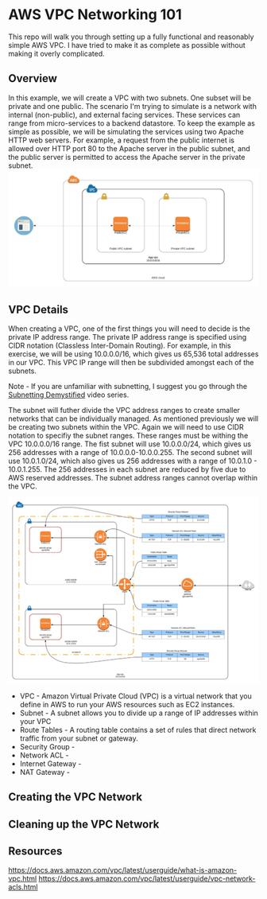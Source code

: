 # AWS VPC Networking 101
This repo will walk you through setting up a fully functional and reasonably simple AWS VPC. I have tried to make it as complete as possible without making it overly complicated.

## Overview
In this example, we will create a VPC with two subnets. One subset will be private and one public. The scenario I'm trying to simulate is a network with internal (non-public), and external facing services. These services can range from micro-services to a backend datastore. To keep the example as simple as possible, we will be simulating the services using two Apache HTTP web servers.  For example, a request from the public internet is allowed over HTTP port 80 to the Apache server in the public subnet, and the public server is permitted to access the Apache server in the private subnet. 
![aws overview](doc/aws_network_overview.jpeg)


## VPC Details
When creating a VPC, one of the first things you will need to decide is the private IP address range. The private IP address range is specified using CIDR notation (Classless Inter-Domain Routing). For example, in this exercise, we will be using 10.0.0.0/16, which gives us 65,536 total addresses in our VPC. This VPC IP range will then be subdivided amongst each of the subnets.

Note - If you are unfamiliar with subnetting, I suggest you go through the [Subnetting Demystified](https://www.youtube.com/watch?v=cdNsiz12aCY) video series. 

The subnet will futher divide the VPC address ranges to create smaller networks that can be individually managed. As mentioned previously we will be creating two subnets within the VPC. Again we will need to use CIDR notation to specifiy the subnet ranges. These ranges must be withing the VPC 10.0.0.0/16 range. The fist subnet will use 10.0.0.0/24, which gives us 256 addresses with a range of 10.0.0.0-10.0.0.255. The second subnet will use 10.0.1.0/24, which also gives us 256 addresses with a range of 10.0.1.0 - 10.0.1.255. The 256 addresses in each subnet are reduced by five due to AWS reserved addresses. The subnet address ranges cannot overlap within the VPC.   


![aws details](doc/aws_vpc_simple_network.jpeg)

- VPC - Amazon Virtual Private Cloud (VPC) is a virtual network that you define in AWS to run your AWS resources such as EC2 instances.
- Subnet - A subnet allows you to divide up a range of IP addresses within your VPC
- Route Tables - A routing table contains a set of rules that direct network traffic from your subnet or gateway.
- Security Group -
- Network ACL -
- Internet Gateway -
- NAT Gateway -

## Creating the VPC Network


## Cleaning up the VPC Network

## Resources
https://docs.aws.amazon.com/vpc/latest/userguide/what-is-amazon-vpc.html
https://docs.aws.amazon.com/vpc/latest/userguide/vpc-network-acls.html
